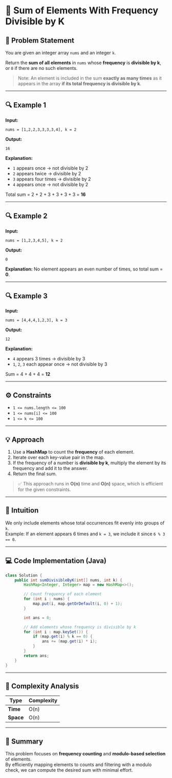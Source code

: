 
# 🔢 Sum of Elements With Frequency Divisible by K

## 📝 Problem Statement

You are given an integer array `nums` and an integer `k`.

Return the **sum of all elements** in `nums` whose **frequency** is **divisible by k**, or `0` if there are no such elements.

> Note: An element is included in the sum **exactly as many times** as it appears in the array **if its total frequency is divisible by k**.

---

## 🔍 Example 1
**Input:**
```text
nums = [1,2,2,3,3,3,3,4], k = 2
```

**Output:**
```text
16
```

**Explanation:**
- `1` appears once → not divisible by 2  
- `2` appears twice → divisible by 2  
- `3` appears four times → divisible by 2  
- `4` appears once → not divisible by 2  

Total sum = 2 + 2 + 3 + 3 + 3 + 3 = **16**

---

## 🔍 Example 2
**Input:**
```text
nums = [1,2,3,4,5], k = 2
```

**Output:**
```text
0
```

**Explanation:**
No element appears an even number of times, so total sum = **0**.

---

## 🔍 Example 3
**Input:**
```text
nums = [4,4,4,1,2,3], k = 3
```

**Output:**
```text
12
```

**Explanation:**
- `4` appears 3 times → divisible by 3  
- `1`, `2`, `3` each appear once → not divisible by 3  

Sum = 4 + 4 + 4 = **12**

---

## ⚙️ Constraints
- `1 <= nums.length <= 100`
- `1 <= nums[i] <= 100`
- `1 <= k <= 100`

---

## 💡 Approach

1. Use a **HashMap** to count the **frequency** of each element.
2. Iterate over each key-value pair in the map.
3. If the frequency of a number is **divisible by k**, multiply the element by its frequency and add it to the answer.
4. Return the final sum.

> ✅ This approach runs in **O(n)** time and **O(n)** space, which is efficient for the given constraints.

---

## 🧠 Intuition

We only include elements whose total occurrences fit evenly into groups of `k`.  
Example: If an element appears 6 times and `k = 3`, we include it since `6 % 3 == 0`.

---

## 💻 Code Implementation (Java)
```java
class Solution {
    public int sumDivisibleByK(int[] nums, int k) {
        HashMap<Integer, Integer> map = new HashMap<>();

        // Count frequency of each element
        for (int i : nums) {
            map.put(i, map.getOrDefault(i, 0) + 1);
        }

        int ans = 0;

        // Add elements whose frequency is divisible by k
        for (int i : map.keySet()) {
            if (map.get(i) % k == 0) {
                ans += (map.get(i) * i);
            }
        }
        return ans;
    }
}
```

---

## 🧮 Complexity Analysis

| Type | Complexity |
|------|-------------|
| **Time** | O(n) |
| **Space** | O(n) |

---

## 🏁 Summary

This problem focuses on **frequency counting** and **modulo-based selection** of elements.  
By efficiently mapping elements to counts and filtering with a modulo check, we can compute the desired sum with minimal effort.
